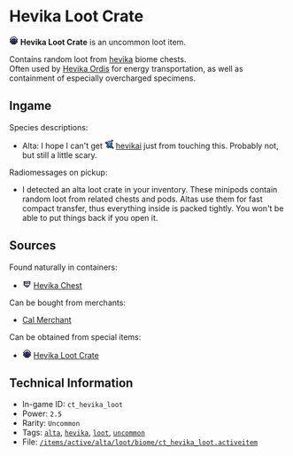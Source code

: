 # Hevika Loot Crate

<img src="https://raw.githubusercontent.com/Ceterai/Enternia/main/items/active/alta/loot/biome/ct_hevika_loot.png" alt="Hevika Loot Crate icon" loading="lazy" height=16px width="auto" /> **Hevika Loot Crate** is an uncommon loot item.

Contains random loot from [hevika](https://ceterai.github.io/MyEnternia/Wiki/Tags/Hevika) biome chests.  
Often used by [Hevika Ordis](https://ceterai.github.io/MyEnternia/Wiki/HevikaOrdis) for energy transportation, as well as containment of especially overcharged specimens.

## Ingame

Species descriptions:

- Alta: I hope I can't get <img src="https://raw.githubusercontent.com/Ceterai/Enternia/main/stats/effects/ct_hevikai.png" alt="Hevikai icon" loading="lazy" height=16px width="auto" /> [hevikai](https://ceterai.github.io/MyEnternia/Wiki/Hevikai) just from touching this. Probably not, but still a little scary.

Radiomessages on pickup:

- I detected an alta loot crate in your inventory. These minipods contain random loot from related chests and pods. Altas use them for fast compact transfer, thus everything inside is packed tightly. You won't be able to put things back if you open it.

## Sources

Found naturally in containers:

- <img src="https://raw.githubusercontent.com/Ceterai/Enternia/main/objects/biome/alterash_prime/hevika/decorative/chest/icon.png" alt="Hevika Chest icon" loading="lazy" height=16px width="auto" /> [Hevika Chest](https://ceterai.github.io/MyEnternia/Wiki/HevikaChest)

Can be bought from merchants:

- [Cal Merchant](https://ceterai.github.io/MyEnternia/Wiki/CalMerchant)

Can be obtained from special items:

- <img src="https://raw.githubusercontent.com/Ceterai/Enternia/main/items/active/alta/loot/biome/ct_hevika_loot.png" alt="Hevika Loot Crate icon" loading="lazy" height=16px width="auto" /> [Hevika Loot Crate](https://ceterai.github.io/MyEnternia/Wiki/HevikaLootCrate)

## Technical Information

- In-game ID: `ct_hevika_loot`
- Power: `2.5`
- Rarity: `Uncommon`
- Tags: [`alta`](https://ceterai.github.io/MyEnternia/Wiki/Tags/Alta), [`hevika`](https://ceterai.github.io/MyEnternia/Wiki/Tags/Hevika), [`loot`](https://ceterai.github.io/MyEnternia/Wiki/Tags/Loot), [`uncommon`](https://ceterai.github.io/MyEnternia/Wiki/Tags/Uncommon)
- File: [`/items/active/alta/loot/biome/ct_hevika_loot.activeitem`](https://github.com/Ceterai/Enternia/blob/main/items/active/alta/loot/biome/ct_hevika_loot.activeitem)
